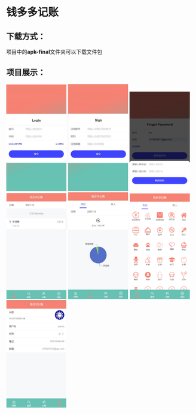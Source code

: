 # 钱多多记账



## 下载方式：

项目中的**apk-final**文件夹可以下载文件包



## 项目展示：

<p>
<img width="32%" src="https://github.com/BK201-Drama/accountBook/blob/master/image/login.png" />
<img width="32%" src="https://github.com/BK201-Drama/accountBook/blob/master/image/sign.png" />
<img width="32%" src="https://github.com/BK201-Drama/accountBook/blob/master/image/forget.png" />
<img width="32%" src="https://github.com/BK201-Drama/accountBook/blob/master/image/detail.png" />
<img width="32%" src="https://github.com/BK201-Drama/accountBook/blob/master/image/chart1.png" />
<img width="32%" src="https://github.com/BK201-Drama/accountBook/blob/master/image/booking.png" />
<img width="32%" src="https://github.com/BK201-Drama/accountBook/blob/master/image/myZone.png" />
</p>


